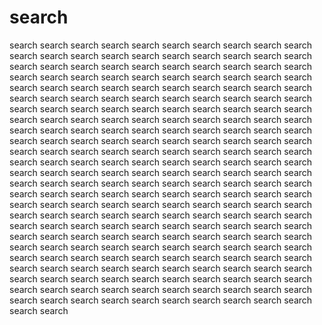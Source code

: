 # search
search search search search search search search search search search search search search search search search search search search search search search search search search search search search search search search search search search search search search search search search search search search search search search search search search search search search search search search search search search search search search search search search search search search search search search search search search search search search search search search search search search search search search search search search search search search search search search search search search search search search search search search search search search search search search search search search search search search search search search search search search search search search search search search search search search search search search search search search search search search search search search search search search search search search search search search search search search search search search search search search search search search search search search search search search search search search search search search search search search search search search search search search search search search search search search search search search search search search search search search search search search search search search search search search search search search search search search search search search search search search search search search search search search search search search search search search search search search search search search search search search search search search search search search search search search search search 
